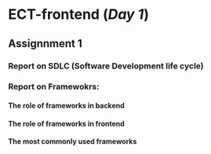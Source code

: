 # ECT-frontend (***Day 1***)
## Assignnment 1
### Report on SDLC (Software Development life cycle)
### Report on Framewokrs:
#### The role of frameworks in backend
#### The role of frameworks in frontend
#### The most commonly used frameworks
